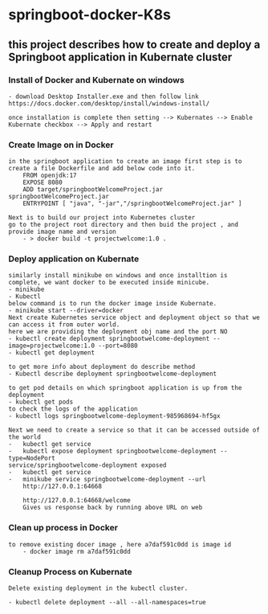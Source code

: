 # springboot-docker-K8s
 
## this project describes how to create and deploy a Springboot application in Kubernate cluster

### Install of Docker and Kubernate on windows

    - download Desktop Installer.exe and then follow link 
    https://docs.docker.com/desktop/install/windows-install/

    once installation is complete then setting --> Kubernates --> Enable Kubernate checkbox --> Apply and restart

### Create Image on in Docker

    in the springboot application to create an image first step is to create a file Dockerfile and add below code into it.
        FROM openjdk:17
        EXPOSE 8080
        ADD target/springbootWelcomeProject.jar springbootWelcomeProject.jar
        ENTRYPOINT [ "java", "-jar","/springbootWelcomeProject.jar" ]

    Next is to build our project into Kubernetes cluster
    go to the project root directory and then buid the project , and provide image name and version
        - > docker build -t projectwelcome:1.0 .

### Deploy application on Kubernate

    similarly install minikube on windows and once installtion is complete, we want docker to be executed inside minicube. 
    - minikube
    - Kubectl
    below command is to run the docker image inside Kubernate.
    - minikube start --driver=docker
    Next create Kubernetes service object and deployment object so that we can access it from outer world.
    here we are providing the deployment obj name and the port NO
    - kubectl create deployment springbootwelcome-deployment --image=projectwelcome:1.0 --port=8080
    - kubectl get deployment
    
    to get more info about deployment do describe method
    - Kubectl describe deployment springbootwelcome-deployment
    
    to get pod details on which springboot application is up from the deployment
    - kubectl get pods
    to check the logs of the application
    - kubectl logs springbootwelcome-deployment-985968694-hf5gx

    Next we need to create a service so that it can be accessed outside of the world
    -   kubectl get service
    -   kubectl expose deployment springbootwelcome-deployment --type=NodePort
    service/springbootwelcome-deployment exposed
    -   kubectl get service
    -   minikube service springbootwelcome-deployment --url
        http://127.0.0.1:64668

        http://127.0.0.1:64668/welcome
        Gives us response back by running above URL on web
### Clean up process in Docker
    to remove existing docer image , here a7daf591c0dd is image id
        - docker image rm a7daf591c0dd

### Cleanup Process on Kubernate

    Delete existing deployment in the kubectl cluster.

    - kubectl delete deployment --all --all-namespaces=true